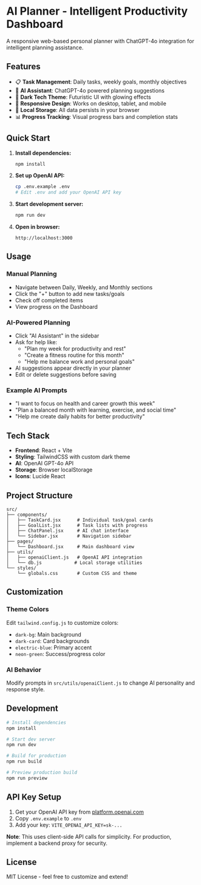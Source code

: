 # AI Planner - Intelligent Productivity Dashboard

A responsive web-based personal planner with ChatGPT-4o integration for intelligent planning assistance.

## Features

- 📋 **Task Management**: Daily tasks, weekly goals, monthly objectives
- 🤖 **AI Assistant**: ChatGPT-4o powered planning suggestions
- 🎨 **Dark Tech Theme**: Futuristic UI with glowing effects
- 📱 **Responsive Design**: Works on desktop, tablet, and mobile
- 💾 **Local Storage**: All data persists in your browser
- 📊 **Progress Tracking**: Visual progress bars and completion stats

## Quick Start

1. **Install dependencies:**
   ```bash
   npm install
   ```

2. **Set up OpenAI API:**
   ```bash
   cp .env.example .env
   # Edit .env and add your OpenAI API key
   ```

3. **Start development server:**
   ```bash
   npm run dev
   ```

4. **Open in browser:**
   ```
   http://localhost:3000
   ```

## Usage

### Manual Planning
- Navigate between Daily, Weekly, and Monthly sections
- Click the "+" button to add new tasks/goals
- Check off completed items
- View progress on the Dashboard

### AI-Powered Planning
- Click "AI Assistant" in the sidebar
- Ask for help like:
  - "Plan my week for productivity and rest"
  - "Create a fitness routine for this month"
  - "Help me balance work and personal goals"
- AI suggestions appear directly in your planner
- Edit or delete suggestions before saving

### Example AI Prompts
- "I want to focus on health and career growth this week"
- "Plan a balanced month with learning, exercise, and social time"
- "Help me create daily habits for better productivity"

## Tech Stack

- **Frontend**: React + Vite
- **Styling**: TailwindCSS with custom dark theme
- **AI**: OpenAI GPT-4o API
- **Storage**: Browser localStorage
- **Icons**: Lucide React

## Project Structure

```
src/
├── components/
│   ├── TaskCard.jsx      # Individual task/goal cards
│   ├── GoalList.jsx      # Task lists with progress
│   ├── ChatPanel.jsx     # AI chat interface
│   └── Sidebar.jsx       # Navigation sidebar
├── pages/
│   └── Dashboard.jsx     # Main dashboard view
├── utils/
│   ├── openaiClient.js   # OpenAI API integration
│   └── db.js            # Local storage utilities
└── styles/
    └── globals.css       # Custom CSS and theme
```

## Customization

### Theme Colors
Edit `tailwind.config.js` to customize colors:
- `dark-bg`: Main background
- `dark-card`: Card backgrounds
- `electric-blue`: Primary accent
- `neon-green`: Success/progress color

### AI Behavior
Modify prompts in `src/utils/openaiClient.js` to change AI personality and response style.

## Development

```bash
# Install dependencies
npm install

# Start dev server
npm run dev

# Build for production
npm run build

# Preview production build
npm run preview
```

## API Key Setup

1. Get your OpenAI API key from [platform.openai.com](https://platform.openai.com/api-keys)
2. Copy `.env.example` to `.env`
3. Add your key: `VITE_OPENAI_API_KEY=sk-...`

**Note**: This uses client-side API calls for simplicity. For production, implement a backend proxy for security.

## License

MIT License - feel free to customize and extend!
